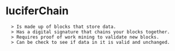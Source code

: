 # luciferChain

      > Is made up of blocks that store data.
      > Has a digital signature that chains your blocks together.
      > Requires proof of work mining to validate new blocks.
      > Can be check to see if data in it is valid and unchanged.
